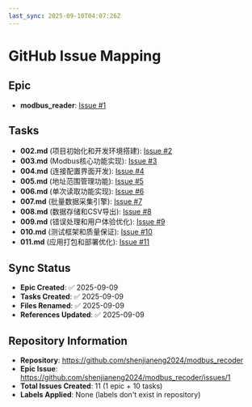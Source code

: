 ```yaml
---
last_sync: 2025-09-10T04:07:26Z
---
```


# GitHub Issue Mapping

## Epic
- **modbus_reader**: [Issue #1](https://github.com/shenjianeng2024/modbus_recoder/issues/1)

## Tasks
- **002.md** (项目初始化和开发环境搭建): [Issue #2](https://github.com/shenjianeng2024/modbus_recoder/issues/2)
- **003.md** (Modbus核心功能实现): [Issue #3](https://github.com/shenjianeng2024/modbus_recoder/issues/3)
- **004.md** (连接配置界面开发): [Issue #4](https://github.com/shenjianeng2024/modbus_recoder/issues/4)
- **005.md** (地址范围管理功能): [Issue #5](https://github.com/shenjianeng2024/modbus_recoder/issues/5)
- **006.md** (单次读取功能实现): [Issue #6](https://github.com/shenjianeng2024/modbus_recoder/issues/6)
- **007.md** (批量数据采集引擎): [Issue #7](https://github.com/shenjianeng2024/modbus_recoder/issues/7)
- **008.md** (数据存储和CSV导出): [Issue #8](https://github.com/shenjianeng2024/modbus_recoder/issues/8)
- **009.md** (错误处理和用户体验优化): [Issue #9](https://github.com/shenjianeng2024/modbus_recoder/issues/9)
- **010.md** (测试框架和质量保证): [Issue #10](https://github.com/shenjianeng2024/modbus_recoder/issues/10)
- **011.md** (应用打包和部署优化): [Issue #11](https://github.com/shenjianeng2024/modbus_recoder/issues/11)

## Sync Status
- **Epic Created**: ✅ 2025-09-09
- **Tasks Created**: ✅ 2025-09-09
- **Files Renamed**: ✅ 2025-09-09
- **References Updated**: ✅ 2025-09-09

## Repository Information
- **Repository**: https://github.com/shenjianeng2024/modbus_recoder
- **Epic Issue**: https://github.com/shenjianeng2024/modbus_recoder/issues/1
- **Total Issues Created**: 11 (1 epic + 10 tasks)
- **Labels Applied**: None (labels don't exist in repository)